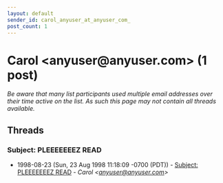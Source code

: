 ```yaml
---
layout: default
sender_id: carol_anyuser_at_anyuser_com_
post_count: 1
---
```


# Carol <anyuser<span>@</span>anyuser.com> (1 post)

_Be aware that many list participants used multiple email addresses over their time active on the list. As such this page may not contain all threads available._

## Threads

### Subject: PLEEEEEEEZ   READ
+ 1998-08-23 (Sun, 23 Aug 1998 11:18:09 -0700 (PDT)) - [Subject: PLEEEEEEEZ   READ](/archive/1998/08/4c3fb72cc22ce9f6c3ef10885213a2e8c309a595ae744408a048964543000a0c) - _Carol \<anyuser@anyuser.com\>_

